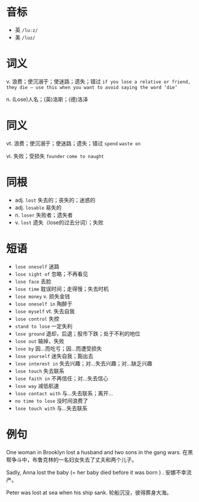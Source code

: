 # 音标

- 英 `/luːz/`
- 美 `/luz/`

# 词义

v. 浪费；使沉溺于；使迷路；遗失；错过
`if you lose a relative or friend, they die – use this when you want to avoid saying the word ‘die’`

n. (Lose)人名；(英)洛斯；(德)洛泽


# 同义

vt. 浪费；使沉溺于；使迷路；遗失；错过
`spend` `waste on`

vi. 失败；受损失
`founder` `come to naught`

# 同根

- adj. `lost` 失去的；丧失的；迷惑的
- adj. `losable` 易失的
- n. `loser` 失败者；遗失者
- v. `lost` 遗失（lose的过去分词）；失败

# 短语

- `lose oneself` 迷路
- `lose sight of` 忽略；不再看见
- `lose face` 丢脸
- `lose time` 耽误时间；走得慢；失去时机
- `lose money` v. 损失金钱
- `lose oneself in` 陶醉于
- `lose myself` vt. 失去自我
- `lose control` 失控
- `stand to lose` 一定失利
- `lose ground` 退却，后退；股市下跌；处于不利的地位
- `lose out` 输掉，失败
- `lose by` 因…而吃亏；因…而遭受损失
- `lose yourself` 迷失自我；豁出去
- `lose interest in` 失去兴趣；对…失去兴趣；对…缺乏兴趣
- `lose touch` 失去联系
- `lose faith in` 不再信任；对…失去信心
- `lose way` 减低航速
- `lose contact with` 与…失去联系；离开…
- `no time to lose` 没时间浪费了
- `lose touch with` 与…失去联系

# 例句

One woman in Brooklyn lost a husband and two sons in the gang wars.
在黑帮争斗中，布鲁克林的一名妇女失去了丈夫和两个儿子。

Sadly, Anna lost the baby (= her baby died before it was born ) .
安娜不幸流产。

Peter was lost at sea when his ship sank.
轮船沉没，彼得葬身大海。


